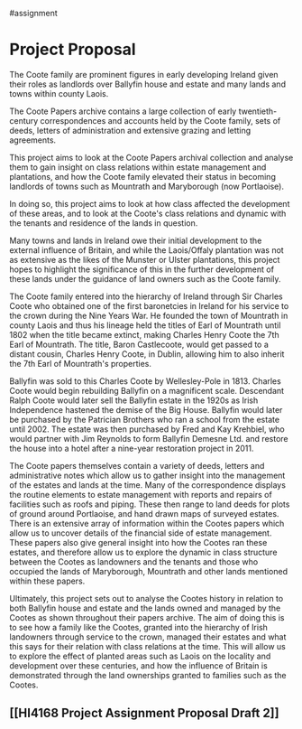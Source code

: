 #assignment 

# Project Proposal

The Coote family are prominent figures in early developing Ireland given their roles as landlords over Ballyfin house and estate and many lands and towns within county Laois. 

The Coote Papers archive contains a large collection of early twentieth-century correspondences and accounts held by the Coote family, sets of deeds, letters of administration and extensive grazing and letting agreements. 

This project aims to look at the Coote Papers archival collection and analyse them to gain insight on class relations within estate management and plantations, and how the Coote family elevated their status in becoming landlords of towns such as Mountrath and Maryborough (now Portlaoise). 

In doing so, this project aims to look at how class affected the development of these areas, and to look at the Coote's class relations and dynamic with the tenants and residence of the lands in question. 

Many towns and lands in Ireland owe their initial development to the external influence of Britain, and while the Laois/Offaly plantation was not as extensive as the likes of the Munster or Ulster plantations, this project hopes to highlight the significance of this in the further development of these lands under the guidance of land owners such as the Coote family.

The Coote family entered into the hierarchy of Ireland through Sir Charles Coote who obtained one of the first baronetcies in Ireland for his service to the crown during the Nine Years War. He founded the town of Mountrath in county Laois and thus his lineage held the titles of Earl of Mountrath until 1802 when the title became extinct, making Charles Henry Coote the 7th Earl of Mountrath. The title, Baron Castlecoote, would get passed to a distant cousin, Charles Henry Coote, in Dublin, allowing him to also inherit the 7th Earl of Mountrath's properties. 

Ballyfin was sold to this Charles Coote by Wellesley-Pole in 1813. Charles Coote would begin rebuilding Ballyfin on a magnificent scale. Descendant Ralph Coote would later sell the Ballyfin estate in the 1920s as Irish Independence hastened the demise of the Big House. Ballyfin would later be purchased by the Patrician Brothers who ran a school from the estate until 2002. The estate was then purchased by Fred and Kay Krehbiel, who would partner with Jim Reynolds to form Ballyfin Demesne Ltd. and restore the house into a hotel after a nine-year restoration project in 2011.

The Coote papers themselves contain a variety of deeds, letters and administrative notes which allow us to gather insight into the management of the estates and lands at the time. Many of the correspondence displays the routine elements to estate management with reports and repairs of facilities such as roofs and piping. These then range to land deeds for plots of ground around Portlaoise, and hand drawn maps of surveyed estates. There is an extensive array of information within the Cootes papers which allow us to uncover details of the financial side of estate management. These papers also give general insight into how the Cootes ran these estates, and therefore allow us to explore the dynamic in class structure between the Cootes as landowners and the tenants and those who occupied the lands of Maryborough, Mountrath and other lands mentioned within these papers. 

Ultimately, this project sets out to analyse the Cootes history in relation to both Ballyfin house and estate and the lands owned and managed by the Cootes as shown throughout their papers archive. The aim of doing this is to see how a family like the Cootes, granted into the hierarchy of Irish landowners through service to the crown, managed their estates and what this says for their relation with class relations at the time. This will allow us to explore the effect of planted areas such as Laois on the locality and development over these centuries, and how the influence of Britain is demonstrated through the land ownerships granted to families such as the Cootes.

## [[HI4168 Project Assignment Proposal Draft 2]] 
